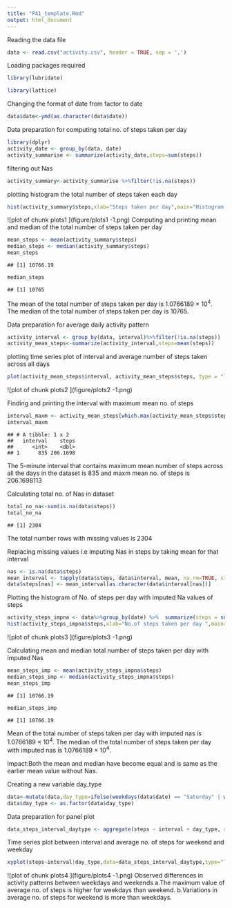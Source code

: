 ```yaml
---
title: "PA1_template.Rmd"
output: html_document
---
```


Reading the data file

```r
data <- read.csv("activity.csv", header = TRUE, sep = ',')
```
Loading packages required

```r
library(lubridate)

library(lattice)
```
Changing the format of date from factor to date 

```r
data$date<-ymd(as.character(data$date))
```
Data preparation for computing total no. of steps taken per day

```r
library(dplyr)
activity_date <- group_by(data, date)
activity_summarise <- summarize(activity_date,steps=sum(steps))
```
filtering out Nas

```r
activity_summary<-activity_summarise %>%filter(!is.na(steps))
```
plotting histogram the total number of steps taken each day

```r
hist(activity_summary$steps,xlab="Steps taken per day",main="Histogram of the total number of steps taken per day")
```

![plot of chunk plots1 ](figure/plots1 -1.png)
Computing and printing mean and median of the total number of steps taken per day

```r
mean_steps <- mean(activity_summary$steps)
median_steps <- median(activity_summary$steps)
mean_steps
```

```
## [1] 10766.19
```

```r
median_steps
```

```
## [1] 10765
```
The mean of the total number of steps taken per day is 1.0766189 &times; 10<sup>4</sup>.
The median of the total number of steps taken per day is 10765.

Data preparation for average daily activity pattern

```r
activity_interval <- group_by(data, interval)%>%filter(!is.na(steps))
activity_mean_steps<-summarize(activity_interval,steps=mean(steps))
```
plotting time series plot of interval and  average number of steps taken across all days

```r
plot(activity_mean_steps$interval, activity_mean_steps$steps, type = "l", xlab = "Intervals", ylab = "Total steps per interval", main = "Number of steps per interval")
```

![plot of chunk plots2 ](figure/plots2 -1.png)

Finding and printing the interval with maximum mean no. of steps

```r
interval_maxm <- activity_mean_steps[which.max(activity_mean_steps$steps),]
interval_maxm
```

```
## # A tibble: 1 x 2
##   interval    steps
##      <int>    <dbl>
## 1      835 206.1698
```
The 5-minute interval that contains maximum mean number of steps across all the days in the dataset is 835 and maxm mean no. of steps is 206.1698113

Calculating total no. of Nas in dataset

```r
total_no_na<-sum(is.na(data$steps))
total_no_na
```

```
## [1] 2304
```
The total number rows with missing values is 2304

Replacing missing values i.e imputing Nas in steps by taking mean for that interval

```r
nas <- is.na(data$steps)
mean_interval <- tapply(data$steps, data$interval, mean, na.rm=TRUE, simplify=TRUE)
data$steps[nas] <- mean_interval[as.character(data$interval[nas])]
```

Plotting the histogram of No. of steps per day with imputed Na values of steps

```r
activity_steps_impna <- data%>%group_by(date) %>%  summarize(steps = sum(steps))
hist(activity_steps_impna$steps,xlab="No.of steps taken per day ",main="Histogram of total no. of steps taken per day with imputed NAs")
```

![plot of chunk plots3 ](figure/plots3 -1.png)

Calculating mean and median total number of steps taken per day with imputed Nas

```r
mean_steps_imp <- mean(activity_steps_impna$steps)
median_steps_imp <- median(activity_steps_impna$steps)
mean_steps_imp
```

```
## [1] 10766.19
```

```r
median_steps_imp
```

```
## [1] 10766.19
```
 Mean of the total number of steps  taken per day with imputed nas is 
 1.0766189 &times; 10<sup>4</sup>.
The median of the total number of steps taken per day with imputed nas is 1.0766189 &times; 10<sup>4</sup>.

Impact:Both the mean and median have become equal and is same as the earlier mean value without Nas.

Creating a new variable day_type

```r
data<-mutate(data,day_type=ifelse(weekdays(data$date) == "Saturday" | weekdays(data$date) == "Sunday", "Weekend", "Weekday"))
data$day_type <- as.factor(data$day_type)
```
Data preparation for panel plot

```r
data_steps_interval_daytype <- aggregate(steps ~ interval + day_type, data =data, FUN = mean)
```
Time series plot between interval and average no. of steps for weekend and weekday

```r
xyplot(steps~interval|day_type,data=data_steps_interval_daytype,type="l",lwd=1,xlab="Interval",ylab="Avg.no. of steps",layout=c(1,2))
```

![plot of chunk plots4 ](figure/plots4 -1.png)
Observed differences in activity patterns between weekdays and weekends
a.The maximum value of average no. of steps is higher for weekdays than weekend.
b.Variations in average no. of steps for weekend is more than weekdays.
